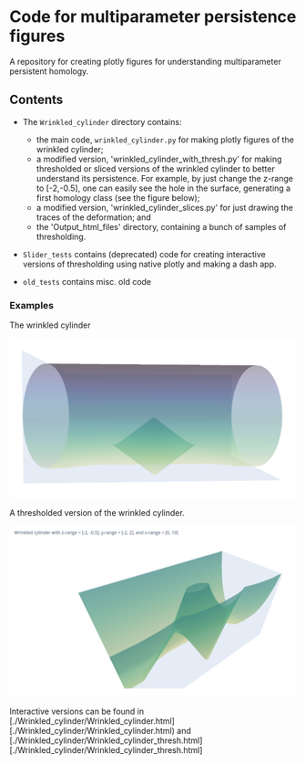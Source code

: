 # Code for multiparameter persistence figures

A repository for creating plotly figures for understanding
multiparameter persistent homology. 

## Contents 
* The `Wrinkled_cylinder` directory contains:
  - the main code, `wrinkled_cylinder.py` for making plotly figures of the wrinkled cylinder;
  - a modified version, 'wrinkled_cylinder_with_thresh.py' for making thresholded or sliced versions of the wrinkled cylinder to better understand its persistence. For example, by just change the z-range to [-2,-0.5], one can easily see the hole in the surface, generating a first homology class (see the figure below);
  - a modified version, 'wrinkled_cylinder_slices.py' for just drawing the traces of the deformation; and
  - the 'Output_html_files' directory, containing a bunch of samples of thresholding.


* `Slider_tests` contains (deprecated) code for creating interactive versions of thresholding using native plotly and making a dash app.

* `old_tests` contains misc. old code

### Examples

The wrinkled cylinder

![The wrinkled cylinder](./figs/Wrinkled_cylinder.png)

A thresholded version of the wrinkled cylinder.
 
![A thresholded wrinkled cylinder](./figs/thresh.png)

Interactive versions can be found in [./Wrinkled_cylinder/Wrinkled_cylinder.html][./Wrinkled_cylinder/Wrinkled_cylinder.html) and [./Wrinkled_cylinder/Wrinkled_cylinder_thresh.html][./Wrinkled_cylinder/Wrinkled_cylinder_thresh.html]

